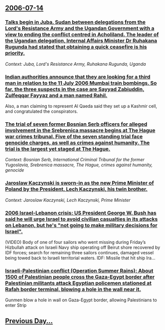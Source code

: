 ## [2006-07-14](/news/2006/07/14/index.md)

### [ Talks begin in Juba, Sudan between delegations from the Lord's Resistance Army and the Ugandan Government with a view to ending the conflict centred in Acholiland. The leader of the Ugandan delegation, Internal Affairs Minister Dr Ruhakana Rugunda had stated that obtaining a quick ceasefire is his priority. ](/news/2006/07/14/talks-begin-in-juba-sudan-between-delegations-from-the-lord-s-resistance-army-and-the-ugandan-government-with-a-view-to-ending-the-conflic.md)
_Context: Juba, Lord's Resistance Army, Ruhakana Rugunda, Uganda_

### [ Indian authorities announce that they are looking for a third man in relation to the 11 July 2006 Mumbai train bombings. So far, the three suspects in the case are Sayyad Zabiuddin, Zulfeqqar Fayyaz and a man named Rahil. ](/news/2006/07/14/indian-authorities-announce-that-they-are-looking-for-a-third-man-in-relation-to-the-11-july-2006-mumbai-train-bombings-so-far-the-three.md)
Also, a man claiming to represent Al Qaeda said they set up a Kashmir cell, and congratulated the conspirators.

### [ The trial of seven former Bosnian Serb officers for alleged involvement in the Srebrenica massacre begins at The Hague war crimes tribunal. Five of the seven standing trial face genocide charges, as well as crimes against humanity. The trial is the largest yet staged at The Hague. ](/news/2006/07/14/the-trial-of-seven-former-bosnian-serb-officers-for-alleged-involvement-in-the-srebrenica-massacre-begins-at-the-hague-war-crimes-tribunal.md)
_Context: Bosnian Serb, International Criminal Tribunal for the former Yugoslavia, Srebrenica massacre, The Hague, crimes against humanity, genocide_

### [ Jaroslaw Kaczynski is sworn-in as the new Prime Minister of Poland by the President, Lech Kaczynski, his twin brother.](/news/2006/07/14/jarosaaw-kaczyaski-is-sworn-in-as-the-new-prime-minister-of-poland-by-the-president-lech-kaczyaski-his-twin-brother.md)
_Context: Jaroslaw Kaczynski, Lech Kaczynski, Prime Minister_

### [ 2006 Israel-Lebanon crisis: US President George W. Bush has said he will urge Israel to avoid civilian casualties in its attacks on Lebanon, but he's "not going to make military decisions for Israel". ](/news/2006/07/14/2006-israel-lebanon-crisis-p-us-president-george-w-bush-has-said-he-will-urge-israel-to-avoid-civilian-casualties-in-its-attacks-on-lebano.md)
(VIDEO) Body of one of four sailors who went missing during Friday’s Hizbullah attack on Israeli Navy ship operating off Beirut shore recovered by IDF forces; search for remaining three sailors continues, damaged vessel being towed back to Israeli territorial waters. IDF: Missile that hit ship Ira...

### [ Israeli-Palestinian conflict (Operation Summer Rains): About 1500 of Palestinian people cross the Gaza-Egypt border after Palestinian militants attack Egyptian policemen stationed at Rafah border terminal, blowing a hole in the wall near it. ](/news/2006/07/14/israeli-palestinian-conflict-operation-summer-rains-p-about-1500-of-palestinian-people-cross-the-gaza-egypt-border-after-palestinian-mili.md)
Gunmen blow a hole in wall on Gaza-Egypt border, allowing Palestinians to enter Strip

## [Previous Day...](/news/2006/07/13/index.md)

